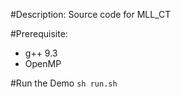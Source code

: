 #Description:
Source code for MLL_CT

#Prerequisite:
- g++ 9.3
- OpenMP

#Run the Demo
`sh run.sh`

